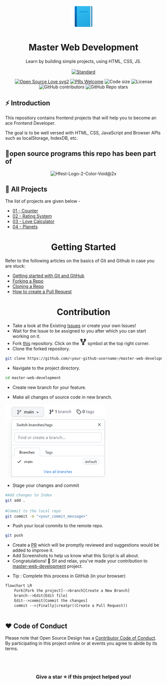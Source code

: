<p align="center">
  <a href="master-web-development.netlify.app">
    <img alt="30 Days 30 Projects" height="80" src="./assets/image/add-readme.png">
  </a>
</p>
<h1 align="center">Master Web Development</h1>

<div align="center">
  Learn by building simple projects, using HTML, CSS, JS.
</div>

<br />

<div align="center">
  <!-- Standard -->
  <a href="https://standardjs.com">
    <img src="https://img.shields.io/badge/code%20style-standard-brightgreen.svg?style=flat-square"
      alt="Standard" />
  </a>
  
  [![Open Source Love svg2](https://badges.frapsoft.com/os/v2/open-source.svg?v=103)](https://github.com/ellerbrock/open-source-badges/)
  [![PRs Welcome](https://img.shields.io/badge/PRs-welcome-brightgreen.svg?style=flat-square)](http://makeapullrequest.com)
  <img src="https://img.shields.io/github/languages/code-size/iamrahulmahato/master-web-development?style=flat-square" alt="Code size" />
  <img src="https://img.shields.io/github/license/iamrahulmahato/master-web-development?style=flat-square" alt="License" />
  <img alt="GitHub contributors" src="https://img.shields.io/github/contributors/iamrahulmahato/master-web-development?style=flat-square">
  <img alt="GitHub Repo stars" src="https://img.shields.io/github/stars/iamrahulmahato/master-web-development?style=social">
</div>

## ⚡️  Introduction
This repository contains frontend projects that will help you to become an ace Frontend Developer.

The goal is to be well versed with HTML, CSS, JavaScript and Browser APIs such as localStorage, IndexDB, etc.

## 💯open source programs this repo has been part of
<div align="center">
<img width="576" alt="Hfest-Logo-2-Color-Void@2x" src="https://user-images.githubusercontent.com/49890655/193454110-793ede4b-6685-4b66-937a-97e03e390496.png">

</div>

## 🎯 All Projects
The list of projects are given below -

- [01 - Counter](https://master-web-development.netlify.app/projects/counter/index.html)
- [02 - Rating System](https://master-web-development.netlify.app/projects/rating%20system/)
- [03 - Love Calculator](https://master-web-development.netlify.app/projects/love%20calculator/)
- [04 - Planets](https://master-web-development.netlify.app/projects/plants/)



<center><h1 align="center">Getting Started  </h1></center>


Refer to the following articles on the basics of Git and Github in case you are stuck:

- [Getting started with Git and GitHub](https://towardsdatascience.com/getting-started-with-git-and-github-6fcd0f2d4ac6)
- [Forking a Repo](https://help.github.com/en/github/getting-started-with-github/fork-a-repo)
- [Cloning a Repo](https://help.github.com/en/desktop/contributing-to-projects/creating-a-pull-request)
- [How to create a Pull Request](https://opensource.com/article/19/7/create-pull-request-github)

<center><h1 align="center"> Contribution </h1></center>

<div align="center">



</div>

- Take a look at the Existing [Issues](https://github.com/iamrahulmahato/master-web-development/issues) or create your own Issues!
- Wait for the Issue to be assigned to you after which you can start working on it.
- Fork [this](https://github.com/iamrahulmahato/master-web-development) repository.
Click on the <a href="https://github.com/iamrahulmahato/master-web-development"><img src="./assets/image/git-fork_1.png" height="20" width="20"></a> symbol at the top right corner.
- Clone the forked repository.

```bash
git clone https://github.com/<your-github-username>/master-web-development
```
- Navigate to the project directory.

```bash
cd master-web-development
```
<p>
  
* Create new branch for your feature.

* Make all changes of source code in new branch.
  
<img src="./assets/image/branch.png">
 </p>
 
* Stage your changes and commit

```bash
#Add changes to Index
git add .

#Commit to the local repo
git commit -m "<your_commit_message>"
```
- Push your local commits to the remote repo.

```bash
git push
```
- Create a [PR](https://help.github.com/en/github/collaborating-with-issues-and-pull-requests/creating-a-pull-request)  which will be promptly reviewed and suggestions would be added to improve it.
- Add Screenshots to help us know what this Script is all about.
- Congratulations! 🎉 Sit and relax, you've made your contribution to [master-web-development](https://github.com/iamrahulmahato/master-web-development) project.

* Tip : Complete this process in GitHub (in your browser)

```mermaid
flowchart LR
    Fork[Fork the project]-->branch[Create a New Branch]
    branch-->Edit[Edit file]
    Edit-->commit[Commit the changes]
    commit -->|Finally|creatpr((Create a Pull Request))
    
 ```
    




  
## ❤️ Code of Conduct

Please note that Open Source Design has a [Contributor Code of Conduct](./CODE_OF_CONDUCT.md). By participating in this project online or at events you agree to abide by its terms.


<!-- ------------------------------------------------------------------------------------------------------------------------------------------------------->

<br>
  
<br>

<div align="center">

### Give a star ⭐️ if this project helped you!


</div>

